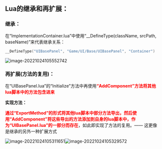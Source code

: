 ## Lua的继承和再扩展：

### 继承：

在“ImplementationContainer.lua”中使用“__DefineType(className, srcPath, baseName)”来代表继承关系：

```lua
__DefineType("UIBasePanel", "Game/UI/Base/UIBasePanel", "Container")
```

<img src="https://gitee.com/kakaix892/image-host/raw/main/Typora/image-20221024105552742.png" alt="image-20221024105552742"  />



### 再扩展(方法的复用)：

在“UIBasePanel.lua”的“Initialize”方法中再使用<font color=red>**“AddComponent”方法将其他lua脚本中的方法包含进来**</font>

**实现方法：**

<font color=red>**通过“ExportMethod”的形式将其他lua脚本中部分方法导出，然后使用“AddComponent”将这些导出的方法添加到自身的lua脚本中，作为“UIBasePanel.lua”的一部分而存在**</font>，如此即实现了方法的复用。—— 这更像是继承的另外一种扩展方式

![image-20221024105311651](https://gitee.com/kakaix892/image-host/raw/main/Typora/image-20221024105311651.png)![image-20221024105329572](https://gitee.com/kakaix892/image-host/raw/main/Typora/image-20221024105329572.png)







